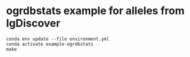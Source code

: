 # ogrdbstats example for alleles from IgDiscover

    conda env update --file environment.yml
    conda activate example-ogrdbstats
    make
